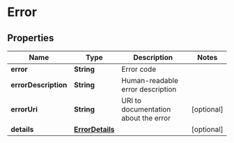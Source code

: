 # Error

## Properties
Name | Type | Description | Notes
------------ | ------------- | ------------- | -------------
**error** | **String** | Error code | 
**errorDescription** | **String** | Human-readable error description | 
**errorUri** | **String** | URI to documentation about the error |  [optional]
**details** | [**ErrorDetails**](ErrorDetails.md) |  |  [optional]
